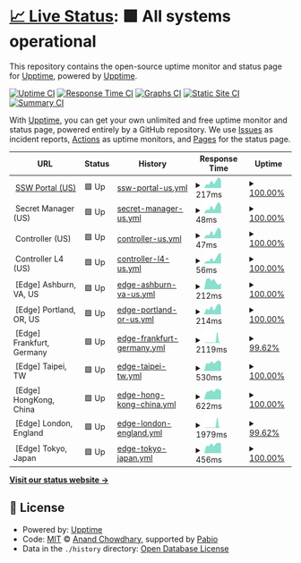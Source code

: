 # [📈 Live Status](https://upptime.github.io/upptime): <!--live status--> **🟩 All systems operational**

This repository contains the open-source uptime monitor and status page for [Upptime](https://upptime.js.org), powered by [Upptime](https://github.com/upptime/upptime).

[![Uptime CI](https://github.com/Splashtop/Splashtop/workflows/Uptime%20CI/badge.svg)](https://github.com/Splashtop/Splashtop/actions?query=workflow%3A%22Uptime+CI%22)
[![Response Time CI](https://github.com/Splashtop/Splashtop/workflows/Response%20Time%20CI/badge.svg)](https://github.com/Splashtop/Splashtop/actions?query=workflow%3A%22Response+Time+CI%22)
[![Graphs CI](https://github.com/Splashtop/Splashtop/workflows/Graphs%20CI/badge.svg)](https://github.com/Splashtop/Splashtop/actions?query=workflow%3A%22Graphs+CI%22)
[![Static Site CI](https://github.com/Splashtop/Splashtop/workflows/Static%20Site%20CI/badge.svg)](https://github.com/Splashtop/Splashtop/actions?query=workflow%3A%22Static+Site+CI%22)
[![Summary CI](https://github.com/Splashtop/Splashtop/workflows/Summary%20CI/badge.svg)](https://github.com/Splashtop/Splashtop/actions?query=workflow%3A%22Summary+CI%22)

With [Upptime](https://upptime.js.org), you can get your own unlimited and free uptime monitor and status page, powered entirely by a GitHub repository. We use [Issues](https://github.com/upptime/upptime/issues) as incident reports, [Actions](https://github.com/Splashtop/Splashtop/actions) as uptime monitors, and [Pages](https://upptime.github.io/upptime) for the status page.

<!--start: status pages-->
<!-- This summary is generated by Upptime (https://github.com/upptime/upptime) -->
<!-- Do not edit this manually, your changes will be overwritten -->
<!-- prettier-ignore -->
| URL | Status | History | Response Time | Uptime |
| --- | ------ | ------- | ------------- | ------ |
| <img alt="" src="https://us.ssw.splashtop.com/img/favicon-logo.svg" height="13"> [SSW Portal (US)](https://us.ssw.splashtop.com/) | 🟩 Up | [ssw-portal-us.yml](https://github.com/jundayou/ssw-status/commits/HEAD/history/ssw-portal-us.yml) | <details><summary><img alt="Response time graph" src="./graphs/ssw-portal-us/response-time-week.png" height="20"> 217ms</summary><br><a href="https://status.ssw.splashtop.com/history/ssw-portal-us"><img alt="Response time 290" src="https://img.shields.io/endpoint?url=https%3A%2F%2Fraw.githubusercontent.com%2Fjundayou%2Fssw-status%2FHEAD%2Fapi%2Fssw-portal-us%2Fresponse-time.json"></a><br><a href="https://status.ssw.splashtop.com/history/ssw-portal-us"><img alt="24-hour response time 262" src="https://img.shields.io/endpoint?url=https%3A%2F%2Fraw.githubusercontent.com%2Fjundayou%2Fssw-status%2FHEAD%2Fapi%2Fssw-portal-us%2Fresponse-time-day.json"></a><br><a href="https://status.ssw.splashtop.com/history/ssw-portal-us"><img alt="7-day response time 217" src="https://img.shields.io/endpoint?url=https%3A%2F%2Fraw.githubusercontent.com%2Fjundayou%2Fssw-status%2FHEAD%2Fapi%2Fssw-portal-us%2Fresponse-time-week.json"></a><br><a href="https://status.ssw.splashtop.com/history/ssw-portal-us"><img alt="30-day response time 255" src="https://img.shields.io/endpoint?url=https%3A%2F%2Fraw.githubusercontent.com%2Fjundayou%2Fssw-status%2FHEAD%2Fapi%2Fssw-portal-us%2Fresponse-time-month.json"></a><br><a href="https://status.ssw.splashtop.com/history/ssw-portal-us"><img alt="1-year response time 290" src="https://img.shields.io/endpoint?url=https%3A%2F%2Fraw.githubusercontent.com%2Fjundayou%2Fssw-status%2FHEAD%2Fapi%2Fssw-portal-us%2Fresponse-time-year.json"></a></details> | <details><summary><a href="https://status.ssw.splashtop.com/history/ssw-portal-us">100.00%</a></summary><a href="https://status.ssw.splashtop.com/history/ssw-portal-us"><img alt="All-time uptime 100.00%" src="https://img.shields.io/endpoint?url=https%3A%2F%2Fraw.githubusercontent.com%2Fjundayou%2Fssw-status%2FHEAD%2Fapi%2Fssw-portal-us%2Fuptime.json"></a><br><a href="https://status.ssw.splashtop.com/history/ssw-portal-us"><img alt="24-hour uptime 100.00%" src="https://img.shields.io/endpoint?url=https%3A%2F%2Fraw.githubusercontent.com%2Fjundayou%2Fssw-status%2FHEAD%2Fapi%2Fssw-portal-us%2Fuptime-day.json"></a><br><a href="https://status.ssw.splashtop.com/history/ssw-portal-us"><img alt="7-day uptime 100.00%" src="https://img.shields.io/endpoint?url=https%3A%2F%2Fraw.githubusercontent.com%2Fjundayou%2Fssw-status%2FHEAD%2Fapi%2Fssw-portal-us%2Fuptime-week.json"></a><br><a href="https://status.ssw.splashtop.com/history/ssw-portal-us"><img alt="30-day uptime 100.00%" src="https://img.shields.io/endpoint?url=https%3A%2F%2Fraw.githubusercontent.com%2Fjundayou%2Fssw-status%2FHEAD%2Fapi%2Fssw-portal-us%2Fuptime-month.json"></a><br><a href="https://status.ssw.splashtop.com/history/ssw-portal-us"><img alt="1-year uptime 100.00%" src="https://img.shields.io/endpoint?url=https%3A%2F%2Fraw.githubusercontent.com%2Fjundayou%2Fssw-status%2FHEAD%2Fapi%2Fssw-portal-us%2Fuptime-year.json"></a></details>
| <img alt="" src="https://us.ssw.splashtop.com/img/favicon-logo.svg" height="13"> Secret Manager (US) | 🟩 Up | [secret-manager-us.yml](https://github.com/jundayou/ssw-status/commits/HEAD/history/secret-manager-us.yml) | <details><summary><img alt="Response time graph" src="./graphs/secret-manager-us/response-time-week.png" height="20"> 48ms</summary><br><a href="https://status.ssw.splashtop.com/history/secret-manager-us"><img alt="Response time 65" src="https://img.shields.io/endpoint?url=https%3A%2F%2Fraw.githubusercontent.com%2Fjundayou%2Fssw-status%2FHEAD%2Fapi%2Fsecret-manager-us%2Fresponse-time.json"></a><br><a href="https://status.ssw.splashtop.com/history/secret-manager-us"><img alt="24-hour response time 57" src="https://img.shields.io/endpoint?url=https%3A%2F%2Fraw.githubusercontent.com%2Fjundayou%2Fssw-status%2FHEAD%2Fapi%2Fsecret-manager-us%2Fresponse-time-day.json"></a><br><a href="https://status.ssw.splashtop.com/history/secret-manager-us"><img alt="7-day response time 48" src="https://img.shields.io/endpoint?url=https%3A%2F%2Fraw.githubusercontent.com%2Fjundayou%2Fssw-status%2FHEAD%2Fapi%2Fsecret-manager-us%2Fresponse-time-week.json"></a><br><a href="https://status.ssw.splashtop.com/history/secret-manager-us"><img alt="30-day response time 60" src="https://img.shields.io/endpoint?url=https%3A%2F%2Fraw.githubusercontent.com%2Fjundayou%2Fssw-status%2FHEAD%2Fapi%2Fsecret-manager-us%2Fresponse-time-month.json"></a><br><a href="https://status.ssw.splashtop.com/history/secret-manager-us"><img alt="1-year response time 65" src="https://img.shields.io/endpoint?url=https%3A%2F%2Fraw.githubusercontent.com%2Fjundayou%2Fssw-status%2FHEAD%2Fapi%2Fsecret-manager-us%2Fresponse-time-year.json"></a></details> | <details><summary><a href="https://status.ssw.splashtop.com/history/secret-manager-us">100.00%</a></summary><a href="https://status.ssw.splashtop.com/history/secret-manager-us"><img alt="All-time uptime 100.00%" src="https://img.shields.io/endpoint?url=https%3A%2F%2Fraw.githubusercontent.com%2Fjundayou%2Fssw-status%2FHEAD%2Fapi%2Fsecret-manager-us%2Fuptime.json"></a><br><a href="https://status.ssw.splashtop.com/history/secret-manager-us"><img alt="24-hour uptime 100.00%" src="https://img.shields.io/endpoint?url=https%3A%2F%2Fraw.githubusercontent.com%2Fjundayou%2Fssw-status%2FHEAD%2Fapi%2Fsecret-manager-us%2Fuptime-day.json"></a><br><a href="https://status.ssw.splashtop.com/history/secret-manager-us"><img alt="7-day uptime 100.00%" src="https://img.shields.io/endpoint?url=https%3A%2F%2Fraw.githubusercontent.com%2Fjundayou%2Fssw-status%2FHEAD%2Fapi%2Fsecret-manager-us%2Fuptime-week.json"></a><br><a href="https://status.ssw.splashtop.com/history/secret-manager-us"><img alt="30-day uptime 100.00%" src="https://img.shields.io/endpoint?url=https%3A%2F%2Fraw.githubusercontent.com%2Fjundayou%2Fssw-status%2FHEAD%2Fapi%2Fsecret-manager-us%2Fuptime-month.json"></a><br><a href="https://status.ssw.splashtop.com/history/secret-manager-us"><img alt="1-year uptime 100.00%" src="https://img.shields.io/endpoint?url=https%3A%2F%2Fraw.githubusercontent.com%2Fjundayou%2Fssw-status%2FHEAD%2Fapi%2Fsecret-manager-us%2Fuptime-year.json"></a></details>
| <img alt="" src="https://us.ssw.splashtop.com/img/favicon-logo.svg" height="13"> Controller (US) | 🟩 Up | [controller-us.yml](https://github.com/jundayou/ssw-status/commits/HEAD/history/controller-us.yml) | <details><summary><img alt="Response time graph" src="./graphs/controller-us/response-time-week.png" height="20"> 47ms</summary><br><a href="https://status.ssw.splashtop.com/history/controller-us"><img alt="Response time 63" src="https://img.shields.io/endpoint?url=https%3A%2F%2Fraw.githubusercontent.com%2Fjundayou%2Fssw-status%2FHEAD%2Fapi%2Fcontroller-us%2Fresponse-time.json"></a><br><a href="https://status.ssw.splashtop.com/history/controller-us"><img alt="24-hour response time 56" src="https://img.shields.io/endpoint?url=https%3A%2F%2Fraw.githubusercontent.com%2Fjundayou%2Fssw-status%2FHEAD%2Fapi%2Fcontroller-us%2Fresponse-time-day.json"></a><br><a href="https://status.ssw.splashtop.com/history/controller-us"><img alt="7-day response time 47" src="https://img.shields.io/endpoint?url=https%3A%2F%2Fraw.githubusercontent.com%2Fjundayou%2Fssw-status%2FHEAD%2Fapi%2Fcontroller-us%2Fresponse-time-week.json"></a><br><a href="https://status.ssw.splashtop.com/history/controller-us"><img alt="30-day response time 57" src="https://img.shields.io/endpoint?url=https%3A%2F%2Fraw.githubusercontent.com%2Fjundayou%2Fssw-status%2FHEAD%2Fapi%2Fcontroller-us%2Fresponse-time-month.json"></a><br><a href="https://status.ssw.splashtop.com/history/controller-us"><img alt="1-year response time 63" src="https://img.shields.io/endpoint?url=https%3A%2F%2Fraw.githubusercontent.com%2Fjundayou%2Fssw-status%2FHEAD%2Fapi%2Fcontroller-us%2Fresponse-time-year.json"></a></details> | <details><summary><a href="https://status.ssw.splashtop.com/history/controller-us">100.00%</a></summary><a href="https://status.ssw.splashtop.com/history/controller-us"><img alt="All-time uptime 100.00%" src="https://img.shields.io/endpoint?url=https%3A%2F%2Fraw.githubusercontent.com%2Fjundayou%2Fssw-status%2FHEAD%2Fapi%2Fcontroller-us%2Fuptime.json"></a><br><a href="https://status.ssw.splashtop.com/history/controller-us"><img alt="24-hour uptime 100.00%" src="https://img.shields.io/endpoint?url=https%3A%2F%2Fraw.githubusercontent.com%2Fjundayou%2Fssw-status%2FHEAD%2Fapi%2Fcontroller-us%2Fuptime-day.json"></a><br><a href="https://status.ssw.splashtop.com/history/controller-us"><img alt="7-day uptime 100.00%" src="https://img.shields.io/endpoint?url=https%3A%2F%2Fraw.githubusercontent.com%2Fjundayou%2Fssw-status%2FHEAD%2Fapi%2Fcontroller-us%2Fuptime-week.json"></a><br><a href="https://status.ssw.splashtop.com/history/controller-us"><img alt="30-day uptime 100.00%" src="https://img.shields.io/endpoint?url=https%3A%2F%2Fraw.githubusercontent.com%2Fjundayou%2Fssw-status%2FHEAD%2Fapi%2Fcontroller-us%2Fuptime-month.json"></a><br><a href="https://status.ssw.splashtop.com/history/controller-us"><img alt="1-year uptime 100.00%" src="https://img.shields.io/endpoint?url=https%3A%2F%2Fraw.githubusercontent.com%2Fjundayou%2Fssw-status%2FHEAD%2Fapi%2Fcontroller-us%2Fuptime-year.json"></a></details>
| <img alt="" src="https://us.ssw.splashtop.com/img/favicon-logo.svg" height="13"> Controller L4 (US) | 🟩 Up | [controller-l4-us.yml](https://github.com/jundayou/ssw-status/commits/HEAD/history/controller-l4-us.yml) | <details><summary><img alt="Response time graph" src="./graphs/controller-l4-us/response-time-week.png" height="20"> 56ms</summary><br><a href="https://status.ssw.splashtop.com/history/controller-l4-us"><img alt="Response time 62" src="https://img.shields.io/endpoint?url=https%3A%2F%2Fraw.githubusercontent.com%2Fjundayou%2Fssw-status%2FHEAD%2Fapi%2Fcontroller-l4-us%2Fresponse-time.json"></a><br><a href="https://status.ssw.splashtop.com/history/controller-l4-us"><img alt="24-hour response time 110" src="https://img.shields.io/endpoint?url=https%3A%2F%2Fraw.githubusercontent.com%2Fjundayou%2Fssw-status%2FHEAD%2Fapi%2Fcontroller-l4-us%2Fresponse-time-day.json"></a><br><a href="https://status.ssw.splashtop.com/history/controller-l4-us"><img alt="7-day response time 56" src="https://img.shields.io/endpoint?url=https%3A%2F%2Fraw.githubusercontent.com%2Fjundayou%2Fssw-status%2FHEAD%2Fapi%2Fcontroller-l4-us%2Fresponse-time-week.json"></a><br><a href="https://status.ssw.splashtop.com/history/controller-l4-us"><img alt="30-day response time 60" src="https://img.shields.io/endpoint?url=https%3A%2F%2Fraw.githubusercontent.com%2Fjundayou%2Fssw-status%2FHEAD%2Fapi%2Fcontroller-l4-us%2Fresponse-time-month.json"></a><br><a href="https://status.ssw.splashtop.com/history/controller-l4-us"><img alt="1-year response time 62" src="https://img.shields.io/endpoint?url=https%3A%2F%2Fraw.githubusercontent.com%2Fjundayou%2Fssw-status%2FHEAD%2Fapi%2Fcontroller-l4-us%2Fresponse-time-year.json"></a></details> | <details><summary><a href="https://status.ssw.splashtop.com/history/controller-l4-us">100.00%</a></summary><a href="https://status.ssw.splashtop.com/history/controller-l4-us"><img alt="All-time uptime 100.00%" src="https://img.shields.io/endpoint?url=https%3A%2F%2Fraw.githubusercontent.com%2Fjundayou%2Fssw-status%2FHEAD%2Fapi%2Fcontroller-l4-us%2Fuptime.json"></a><br><a href="https://status.ssw.splashtop.com/history/controller-l4-us"><img alt="24-hour uptime 100.00%" src="https://img.shields.io/endpoint?url=https%3A%2F%2Fraw.githubusercontent.com%2Fjundayou%2Fssw-status%2FHEAD%2Fapi%2Fcontroller-l4-us%2Fuptime-day.json"></a><br><a href="https://status.ssw.splashtop.com/history/controller-l4-us"><img alt="7-day uptime 100.00%" src="https://img.shields.io/endpoint?url=https%3A%2F%2Fraw.githubusercontent.com%2Fjundayou%2Fssw-status%2FHEAD%2Fapi%2Fcontroller-l4-us%2Fuptime-week.json"></a><br><a href="https://status.ssw.splashtop.com/history/controller-l4-us"><img alt="30-day uptime 100.00%" src="https://img.shields.io/endpoint?url=https%3A%2F%2Fraw.githubusercontent.com%2Fjundayou%2Fssw-status%2FHEAD%2Fapi%2Fcontroller-l4-us%2Fuptime-month.json"></a><br><a href="https://status.ssw.splashtop.com/history/controller-l4-us"><img alt="1-year uptime 100.00%" src="https://img.shields.io/endpoint?url=https%3A%2F%2Fraw.githubusercontent.com%2Fjundayou%2Fssw-status%2FHEAD%2Fapi%2Fcontroller-l4-us%2Fuptime-year.json"></a></details>
| <img alt="" src="https://reg.ssw.splashtop.com/static/media/us.912cb4a8f30b24032f0d.svg" height="13"> [Edge] Ashburn, VA, US | 🟩 Up | [edge-ashburn-va-us.yml](https://github.com/jundayou/ssw-status/commits/HEAD/history/edge-ashburn-va-us.yml) | <details><summary><img alt="Response time graph" src="./graphs/edge-ashburn-va-us/response-time-week.png" height="20"> 212ms</summary><br><a href="https://status.ssw.splashtop.com/history/edge-ashburn-va-us"><img alt="Response time 186" src="https://img.shields.io/endpoint?url=https%3A%2F%2Fraw.githubusercontent.com%2Fjundayou%2Fssw-status%2FHEAD%2Fapi%2Fedge-ashburn-va-us%2Fresponse-time.json"></a><br><a href="https://status.ssw.splashtop.com/history/edge-ashburn-va-us"><img alt="24-hour response time 156" src="https://img.shields.io/endpoint?url=https%3A%2F%2Fraw.githubusercontent.com%2Fjundayou%2Fssw-status%2FHEAD%2Fapi%2Fedge-ashburn-va-us%2Fresponse-time-day.json"></a><br><a href="https://status.ssw.splashtop.com/history/edge-ashburn-va-us"><img alt="7-day response time 212" src="https://img.shields.io/endpoint?url=https%3A%2F%2Fraw.githubusercontent.com%2Fjundayou%2Fssw-status%2FHEAD%2Fapi%2Fedge-ashburn-va-us%2Fresponse-time-week.json"></a><br><a href="https://status.ssw.splashtop.com/history/edge-ashburn-va-us"><img alt="30-day response time 176" src="https://img.shields.io/endpoint?url=https%3A%2F%2Fraw.githubusercontent.com%2Fjundayou%2Fssw-status%2FHEAD%2Fapi%2Fedge-ashburn-va-us%2Fresponse-time-month.json"></a><br><a href="https://status.ssw.splashtop.com/history/edge-ashburn-va-us"><img alt="1-year response time 186" src="https://img.shields.io/endpoint?url=https%3A%2F%2Fraw.githubusercontent.com%2Fjundayou%2Fssw-status%2FHEAD%2Fapi%2Fedge-ashburn-va-us%2Fresponse-time-year.json"></a></details> | <details><summary><a href="https://status.ssw.splashtop.com/history/edge-ashburn-va-us">100.00%</a></summary><a href="https://status.ssw.splashtop.com/history/edge-ashburn-va-us"><img alt="All-time uptime 100.00%" src="https://img.shields.io/endpoint?url=https%3A%2F%2Fraw.githubusercontent.com%2Fjundayou%2Fssw-status%2FHEAD%2Fapi%2Fedge-ashburn-va-us%2Fuptime.json"></a><br><a href="https://status.ssw.splashtop.com/history/edge-ashburn-va-us"><img alt="24-hour uptime 100.00%" src="https://img.shields.io/endpoint?url=https%3A%2F%2Fraw.githubusercontent.com%2Fjundayou%2Fssw-status%2FHEAD%2Fapi%2Fedge-ashburn-va-us%2Fuptime-day.json"></a><br><a href="https://status.ssw.splashtop.com/history/edge-ashburn-va-us"><img alt="7-day uptime 100.00%" src="https://img.shields.io/endpoint?url=https%3A%2F%2Fraw.githubusercontent.com%2Fjundayou%2Fssw-status%2FHEAD%2Fapi%2Fedge-ashburn-va-us%2Fuptime-week.json"></a><br><a href="https://status.ssw.splashtop.com/history/edge-ashburn-va-us"><img alt="30-day uptime 100.00%" src="https://img.shields.io/endpoint?url=https%3A%2F%2Fraw.githubusercontent.com%2Fjundayou%2Fssw-status%2FHEAD%2Fapi%2Fedge-ashburn-va-us%2Fuptime-month.json"></a><br><a href="https://status.ssw.splashtop.com/history/edge-ashburn-va-us"><img alt="1-year uptime 100.00%" src="https://img.shields.io/endpoint?url=https%3A%2F%2Fraw.githubusercontent.com%2Fjundayou%2Fssw-status%2FHEAD%2Fapi%2Fedge-ashburn-va-us%2Fuptime-year.json"></a></details>
| <img alt="" src="https://reg.ssw.splashtop.com/static/media/us.912cb4a8f30b24032f0d.svg" height="13"> [Edge] Portland, OR, US | 🟩 Up | [edge-portland-or-us.yml](https://github.com/jundayou/ssw-status/commits/HEAD/history/edge-portland-or-us.yml) | <details><summary><img alt="Response time graph" src="./graphs/edge-portland-or-us/response-time-week.png" height="20"> 214ms</summary><br><a href="https://status.ssw.splashtop.com/history/edge-portland-or-us"><img alt="Response time 274" src="https://img.shields.io/endpoint?url=https%3A%2F%2Fraw.githubusercontent.com%2Fjundayou%2Fssw-status%2FHEAD%2Fapi%2Fedge-portland-or-us%2Fresponse-time.json"></a><br><a href="https://status.ssw.splashtop.com/history/edge-portland-or-us"><img alt="24-hour response time 260" src="https://img.shields.io/endpoint?url=https%3A%2F%2Fraw.githubusercontent.com%2Fjundayou%2Fssw-status%2FHEAD%2Fapi%2Fedge-portland-or-us%2Fresponse-time-day.json"></a><br><a href="https://status.ssw.splashtop.com/history/edge-portland-or-us"><img alt="7-day response time 214" src="https://img.shields.io/endpoint?url=https%3A%2F%2Fraw.githubusercontent.com%2Fjundayou%2Fssw-status%2FHEAD%2Fapi%2Fedge-portland-or-us%2Fresponse-time-week.json"></a><br><a href="https://status.ssw.splashtop.com/history/edge-portland-or-us"><img alt="30-day response time 245" src="https://img.shields.io/endpoint?url=https%3A%2F%2Fraw.githubusercontent.com%2Fjundayou%2Fssw-status%2FHEAD%2Fapi%2Fedge-portland-or-us%2Fresponse-time-month.json"></a><br><a href="https://status.ssw.splashtop.com/history/edge-portland-or-us"><img alt="1-year response time 274" src="https://img.shields.io/endpoint?url=https%3A%2F%2Fraw.githubusercontent.com%2Fjundayou%2Fssw-status%2FHEAD%2Fapi%2Fedge-portland-or-us%2Fresponse-time-year.json"></a></details> | <details><summary><a href="https://status.ssw.splashtop.com/history/edge-portland-or-us">100.00%</a></summary><a href="https://status.ssw.splashtop.com/history/edge-portland-or-us"><img alt="All-time uptime 100.00%" src="https://img.shields.io/endpoint?url=https%3A%2F%2Fraw.githubusercontent.com%2Fjundayou%2Fssw-status%2FHEAD%2Fapi%2Fedge-portland-or-us%2Fuptime.json"></a><br><a href="https://status.ssw.splashtop.com/history/edge-portland-or-us"><img alt="24-hour uptime 100.00%" src="https://img.shields.io/endpoint?url=https%3A%2F%2Fraw.githubusercontent.com%2Fjundayou%2Fssw-status%2FHEAD%2Fapi%2Fedge-portland-or-us%2Fuptime-day.json"></a><br><a href="https://status.ssw.splashtop.com/history/edge-portland-or-us"><img alt="7-day uptime 100.00%" src="https://img.shields.io/endpoint?url=https%3A%2F%2Fraw.githubusercontent.com%2Fjundayou%2Fssw-status%2FHEAD%2Fapi%2Fedge-portland-or-us%2Fuptime-week.json"></a><br><a href="https://status.ssw.splashtop.com/history/edge-portland-or-us"><img alt="30-day uptime 100.00%" src="https://img.shields.io/endpoint?url=https%3A%2F%2Fraw.githubusercontent.com%2Fjundayou%2Fssw-status%2FHEAD%2Fapi%2Fedge-portland-or-us%2Fuptime-month.json"></a><br><a href="https://status.ssw.splashtop.com/history/edge-portland-or-us"><img alt="1-year uptime 100.00%" src="https://img.shields.io/endpoint?url=https%3A%2F%2Fraw.githubusercontent.com%2Fjundayou%2Fssw-status%2FHEAD%2Fapi%2Fedge-portland-or-us%2Fuptime-year.json"></a></details>
| <img alt="" src="https://reg.ssw.splashtop.com/static/media/de.adc6c9b3594fb2f4a4df.svg" height="13"> [Edge] Frankfurt, Germany | 🟩 Up | [edge-frankfurt-germany.yml](https://github.com/jundayou/ssw-status/commits/HEAD/history/edge-frankfurt-germany.yml) | <details><summary><img alt="Response time graph" src="./graphs/edge-frankfurt-germany/response-time-week.png" height="20"> 2119ms</summary><br><a href="https://status.ssw.splashtop.com/history/edge-frankfurt-germany"><img alt="Response time 515" src="https://img.shields.io/endpoint?url=https%3A%2F%2Fraw.githubusercontent.com%2Fjundayou%2Fssw-status%2FHEAD%2Fapi%2Fedge-frankfurt-germany%2Fresponse-time.json"></a><br><a href="https://status.ssw.splashtop.com/history/edge-frankfurt-germany"><img alt="24-hour response time 5419" src="https://img.shields.io/endpoint?url=https%3A%2F%2Fraw.githubusercontent.com%2Fjundayou%2Fssw-status%2FHEAD%2Fapi%2Fedge-frankfurt-germany%2Fresponse-time-day.json"></a><br><a href="https://status.ssw.splashtop.com/history/edge-frankfurt-germany"><img alt="7-day response time 2119" src="https://img.shields.io/endpoint?url=https%3A%2F%2Fraw.githubusercontent.com%2Fjundayou%2Fssw-status%2FHEAD%2Fapi%2Fedge-frankfurt-germany%2Fresponse-time-week.json"></a><br><a href="https://status.ssw.splashtop.com/history/edge-frankfurt-germany"><img alt="30-day response time 905" src="https://img.shields.io/endpoint?url=https%3A%2F%2Fraw.githubusercontent.com%2Fjundayou%2Fssw-status%2FHEAD%2Fapi%2Fedge-frankfurt-germany%2Fresponse-time-month.json"></a><br><a href="https://status.ssw.splashtop.com/history/edge-frankfurt-germany"><img alt="1-year response time 515" src="https://img.shields.io/endpoint?url=https%3A%2F%2Fraw.githubusercontent.com%2Fjundayou%2Fssw-status%2FHEAD%2Fapi%2Fedge-frankfurt-germany%2Fresponse-time-year.json"></a></details> | <details><summary><a href="https://status.ssw.splashtop.com/history/edge-frankfurt-germany">99.62%</a></summary><a href="https://status.ssw.splashtop.com/history/edge-frankfurt-germany"><img alt="All-time uptime 99.99%" src="https://img.shields.io/endpoint?url=https%3A%2F%2Fraw.githubusercontent.com%2Fjundayou%2Fssw-status%2FHEAD%2Fapi%2Fedge-frankfurt-germany%2Fuptime.json"></a><br><a href="https://status.ssw.splashtop.com/history/edge-frankfurt-germany"><img alt="24-hour uptime 97.34%" src="https://img.shields.io/endpoint?url=https%3A%2F%2Fraw.githubusercontent.com%2Fjundayou%2Fssw-status%2FHEAD%2Fapi%2Fedge-frankfurt-germany%2Fuptime-day.json"></a><br><a href="https://status.ssw.splashtop.com/history/edge-frankfurt-germany"><img alt="7-day uptime 99.62%" src="https://img.shields.io/endpoint?url=https%3A%2F%2Fraw.githubusercontent.com%2Fjundayou%2Fssw-status%2FHEAD%2Fapi%2Fedge-frankfurt-germany%2Fuptime-week.json"></a><br><a href="https://status.ssw.splashtop.com/history/edge-frankfurt-germany"><img alt="30-day uptime 99.91%" src="https://img.shields.io/endpoint?url=https%3A%2F%2Fraw.githubusercontent.com%2Fjundayou%2Fssw-status%2FHEAD%2Fapi%2Fedge-frankfurt-germany%2Fuptime-month.json"></a><br><a href="https://status.ssw.splashtop.com/history/edge-frankfurt-germany"><img alt="1-year uptime 99.99%" src="https://img.shields.io/endpoint?url=https%3A%2F%2Fraw.githubusercontent.com%2Fjundayou%2Fssw-status%2FHEAD%2Fapi%2Fedge-frankfurt-germany%2Fuptime-year.json"></a></details>
| <img alt="" src="https://reg.ssw.splashtop.com/static/media/tw.39308d8769d9190bd1aa.svg" height="13"> [Edge] Taipei, TW | 🟩 Up | [edge-taipei-tw.yml](https://github.com/jundayou/ssw-status/commits/HEAD/history/edge-taipei-tw.yml) | <details><summary><img alt="Response time graph" src="./graphs/edge-taipei-tw/response-time-week.png" height="20"> 530ms</summary><br><a href="https://status.ssw.splashtop.com/history/edge-taipei-tw"><img alt="Response time 609" src="https://img.shields.io/endpoint?url=https%3A%2F%2Fraw.githubusercontent.com%2Fjundayou%2Fssw-status%2FHEAD%2Fapi%2Fedge-taipei-tw%2Fresponse-time.json"></a><br><a href="https://status.ssw.splashtop.com/history/edge-taipei-tw"><img alt="24-hour response time 552" src="https://img.shields.io/endpoint?url=https%3A%2F%2Fraw.githubusercontent.com%2Fjundayou%2Fssw-status%2FHEAD%2Fapi%2Fedge-taipei-tw%2Fresponse-time-day.json"></a><br><a href="https://status.ssw.splashtop.com/history/edge-taipei-tw"><img alt="7-day response time 530" src="https://img.shields.io/endpoint?url=https%3A%2F%2Fraw.githubusercontent.com%2Fjundayou%2Fssw-status%2FHEAD%2Fapi%2Fedge-taipei-tw%2Fresponse-time-week.json"></a><br><a href="https://status.ssw.splashtop.com/history/edge-taipei-tw"><img alt="30-day response time 583" src="https://img.shields.io/endpoint?url=https%3A%2F%2Fraw.githubusercontent.com%2Fjundayou%2Fssw-status%2FHEAD%2Fapi%2Fedge-taipei-tw%2Fresponse-time-month.json"></a><br><a href="https://status.ssw.splashtop.com/history/edge-taipei-tw"><img alt="1-year response time 609" src="https://img.shields.io/endpoint?url=https%3A%2F%2Fraw.githubusercontent.com%2Fjundayou%2Fssw-status%2FHEAD%2Fapi%2Fedge-taipei-tw%2Fresponse-time-year.json"></a></details> | <details><summary><a href="https://status.ssw.splashtop.com/history/edge-taipei-tw">100.00%</a></summary><a href="https://status.ssw.splashtop.com/history/edge-taipei-tw"><img alt="All-time uptime 100.00%" src="https://img.shields.io/endpoint?url=https%3A%2F%2Fraw.githubusercontent.com%2Fjundayou%2Fssw-status%2FHEAD%2Fapi%2Fedge-taipei-tw%2Fuptime.json"></a><br><a href="https://status.ssw.splashtop.com/history/edge-taipei-tw"><img alt="24-hour uptime 100.00%" src="https://img.shields.io/endpoint?url=https%3A%2F%2Fraw.githubusercontent.com%2Fjundayou%2Fssw-status%2FHEAD%2Fapi%2Fedge-taipei-tw%2Fuptime-day.json"></a><br><a href="https://status.ssw.splashtop.com/history/edge-taipei-tw"><img alt="7-day uptime 100.00%" src="https://img.shields.io/endpoint?url=https%3A%2F%2Fraw.githubusercontent.com%2Fjundayou%2Fssw-status%2FHEAD%2Fapi%2Fedge-taipei-tw%2Fuptime-week.json"></a><br><a href="https://status.ssw.splashtop.com/history/edge-taipei-tw"><img alt="30-day uptime 100.00%" src="https://img.shields.io/endpoint?url=https%3A%2F%2Fraw.githubusercontent.com%2Fjundayou%2Fssw-status%2FHEAD%2Fapi%2Fedge-taipei-tw%2Fuptime-month.json"></a><br><a href="https://status.ssw.splashtop.com/history/edge-taipei-tw"><img alt="1-year uptime 100.00%" src="https://img.shields.io/endpoint?url=https%3A%2F%2Fraw.githubusercontent.com%2Fjundayou%2Fssw-status%2FHEAD%2Fapi%2Fedge-taipei-tw%2Fuptime-year.json"></a></details>
| <img alt="" src="https://reg.ssw.splashtop.com/static/media/hk.b80f4f843c33522190c6.svg" height="13"> [Edge] HongKong, China | 🟩 Up | [edge-hong-kong-china.yml](https://github.com/jundayou/ssw-status/commits/HEAD/history/edge-hong-kong-china.yml) | <details><summary><img alt="Response time graph" src="./graphs/edge-hong-kong-china/response-time-week.png" height="20"> 622ms</summary><br><a href="https://status.ssw.splashtop.com/history/edge-hong-kong-china"><img alt="Response time 696" src="https://img.shields.io/endpoint?url=https%3A%2F%2Fraw.githubusercontent.com%2Fjundayou%2Fssw-status%2FHEAD%2Fapi%2Fedge-hong-kong-china%2Fresponse-time.json"></a><br><a href="https://status.ssw.splashtop.com/history/edge-hong-kong-china"><img alt="24-hour response time 604" src="https://img.shields.io/endpoint?url=https%3A%2F%2Fraw.githubusercontent.com%2Fjundayou%2Fssw-status%2FHEAD%2Fapi%2Fedge-hong-kong-china%2Fresponse-time-day.json"></a><br><a href="https://status.ssw.splashtop.com/history/edge-hong-kong-china"><img alt="7-day response time 622" src="https://img.shields.io/endpoint?url=https%3A%2F%2Fraw.githubusercontent.com%2Fjundayou%2Fssw-status%2FHEAD%2Fapi%2Fedge-hong-kong-china%2Fresponse-time-week.json"></a><br><a href="https://status.ssw.splashtop.com/history/edge-hong-kong-china"><img alt="30-day response time 651" src="https://img.shields.io/endpoint?url=https%3A%2F%2Fraw.githubusercontent.com%2Fjundayou%2Fssw-status%2FHEAD%2Fapi%2Fedge-hong-kong-china%2Fresponse-time-month.json"></a><br><a href="https://status.ssw.splashtop.com/history/edge-hong-kong-china"><img alt="1-year response time 696" src="https://img.shields.io/endpoint?url=https%3A%2F%2Fraw.githubusercontent.com%2Fjundayou%2Fssw-status%2FHEAD%2Fapi%2Fedge-hong-kong-china%2Fresponse-time-year.json"></a></details> | <details><summary><a href="https://status.ssw.splashtop.com/history/edge-hong-kong-china">100.00%</a></summary><a href="https://status.ssw.splashtop.com/history/edge-hong-kong-china"><img alt="All-time uptime 100.00%" src="https://img.shields.io/endpoint?url=https%3A%2F%2Fraw.githubusercontent.com%2Fjundayou%2Fssw-status%2FHEAD%2Fapi%2Fedge-hong-kong-china%2Fuptime.json"></a><br><a href="https://status.ssw.splashtop.com/history/edge-hong-kong-china"><img alt="24-hour uptime 100.00%" src="https://img.shields.io/endpoint?url=https%3A%2F%2Fraw.githubusercontent.com%2Fjundayou%2Fssw-status%2FHEAD%2Fapi%2Fedge-hong-kong-china%2Fuptime-day.json"></a><br><a href="https://status.ssw.splashtop.com/history/edge-hong-kong-china"><img alt="7-day uptime 100.00%" src="https://img.shields.io/endpoint?url=https%3A%2F%2Fraw.githubusercontent.com%2Fjundayou%2Fssw-status%2FHEAD%2Fapi%2Fedge-hong-kong-china%2Fuptime-week.json"></a><br><a href="https://status.ssw.splashtop.com/history/edge-hong-kong-china"><img alt="30-day uptime 100.00%" src="https://img.shields.io/endpoint?url=https%3A%2F%2Fraw.githubusercontent.com%2Fjundayou%2Fssw-status%2FHEAD%2Fapi%2Fedge-hong-kong-china%2Fuptime-month.json"></a><br><a href="https://status.ssw.splashtop.com/history/edge-hong-kong-china"><img alt="1-year uptime 100.00%" src="https://img.shields.io/endpoint?url=https%3A%2F%2Fraw.githubusercontent.com%2Fjundayou%2Fssw-status%2FHEAD%2Fapi%2Fedge-hong-kong-china%2Fuptime-year.json"></a></details>
| <img alt="" src="https://reg.ssw.splashtop.com/static/media/gb.84d4bb24d2a1a5891e0d.svg" height="13"> [Edge] London, England | 🟩 Up | [edge-london-england.yml](https://github.com/jundayou/ssw-status/commits/HEAD/history/edge-london-england.yml) | <details><summary><img alt="Response time graph" src="./graphs/edge-london-england/response-time-week.png" height="20"> 1979ms</summary><br><a href="https://status.ssw.splashtop.com/history/edge-london-england"><img alt="Response time 482" src="https://img.shields.io/endpoint?url=https%3A%2F%2Fraw.githubusercontent.com%2Fjundayou%2Fssw-status%2FHEAD%2Fapi%2Fedge-london-england%2Fresponse-time.json"></a><br><a href="https://status.ssw.splashtop.com/history/edge-london-england"><img alt="24-hour response time 5076" src="https://img.shields.io/endpoint?url=https%3A%2F%2Fraw.githubusercontent.com%2Fjundayou%2Fssw-status%2FHEAD%2Fapi%2Fedge-london-england%2Fresponse-time-day.json"></a><br><a href="https://status.ssw.splashtop.com/history/edge-london-england"><img alt="7-day response time 1979" src="https://img.shields.io/endpoint?url=https%3A%2F%2Fraw.githubusercontent.com%2Fjundayou%2Fssw-status%2FHEAD%2Fapi%2Fedge-london-england%2Fresponse-time-week.json"></a><br><a href="https://status.ssw.splashtop.com/history/edge-london-england"><img alt="30-day response time 840" src="https://img.shields.io/endpoint?url=https%3A%2F%2Fraw.githubusercontent.com%2Fjundayou%2Fssw-status%2FHEAD%2Fapi%2Fedge-london-england%2Fresponse-time-month.json"></a><br><a href="https://status.ssw.splashtop.com/history/edge-london-england"><img alt="1-year response time 482" src="https://img.shields.io/endpoint?url=https%3A%2F%2Fraw.githubusercontent.com%2Fjundayou%2Fssw-status%2FHEAD%2Fapi%2Fedge-london-england%2Fresponse-time-year.json"></a></details> | <details><summary><a href="https://status.ssw.splashtop.com/history/edge-london-england">99.62%</a></summary><a href="https://status.ssw.splashtop.com/history/edge-london-england"><img alt="All-time uptime 99.99%" src="https://img.shields.io/endpoint?url=https%3A%2F%2Fraw.githubusercontent.com%2Fjundayou%2Fssw-status%2FHEAD%2Fapi%2Fedge-london-england%2Fuptime.json"></a><br><a href="https://status.ssw.splashtop.com/history/edge-london-england"><img alt="24-hour uptime 97.37%" src="https://img.shields.io/endpoint?url=https%3A%2F%2Fraw.githubusercontent.com%2Fjundayou%2Fssw-status%2FHEAD%2Fapi%2Fedge-london-england%2Fuptime-day.json"></a><br><a href="https://status.ssw.splashtop.com/history/edge-london-england"><img alt="7-day uptime 99.62%" src="https://img.shields.io/endpoint?url=https%3A%2F%2Fraw.githubusercontent.com%2Fjundayou%2Fssw-status%2FHEAD%2Fapi%2Fedge-london-england%2Fuptime-week.json"></a><br><a href="https://status.ssw.splashtop.com/history/edge-london-england"><img alt="30-day uptime 99.91%" src="https://img.shields.io/endpoint?url=https%3A%2F%2Fraw.githubusercontent.com%2Fjundayou%2Fssw-status%2FHEAD%2Fapi%2Fedge-london-england%2Fuptime-month.json"></a><br><a href="https://status.ssw.splashtop.com/history/edge-london-england"><img alt="1-year uptime 99.99%" src="https://img.shields.io/endpoint?url=https%3A%2F%2Fraw.githubusercontent.com%2Fjundayou%2Fssw-status%2FHEAD%2Fapi%2Fedge-london-england%2Fuptime-year.json"></a></details>
| <img alt="" src="https://reg.ssw.splashtop.com/static/media/jp.5d4d1d1eeb3d4c9ca374.svg" height="13"> [Edge] Tokyo, Japan | 🟩 Up | [edge-tokyo-japan.yml](https://github.com/jundayou/ssw-status/commits/HEAD/history/edge-tokyo-japan.yml) | <details><summary><img alt="Response time graph" src="./graphs/edge-tokyo-japan/response-time-week.png" height="20"> 456ms</summary><br><a href="https://status.ssw.splashtop.com/history/edge-tokyo-japan"><img alt="Response time 520" src="https://img.shields.io/endpoint?url=https%3A%2F%2Fraw.githubusercontent.com%2Fjundayou%2Fssw-status%2FHEAD%2Fapi%2Fedge-tokyo-japan%2Fresponse-time.json"></a><br><a href="https://status.ssw.splashtop.com/history/edge-tokyo-japan"><img alt="24-hour response time 508" src="https://img.shields.io/endpoint?url=https%3A%2F%2Fraw.githubusercontent.com%2Fjundayou%2Fssw-status%2FHEAD%2Fapi%2Fedge-tokyo-japan%2Fresponse-time-day.json"></a><br><a href="https://status.ssw.splashtop.com/history/edge-tokyo-japan"><img alt="7-day response time 456" src="https://img.shields.io/endpoint?url=https%3A%2F%2Fraw.githubusercontent.com%2Fjundayou%2Fssw-status%2FHEAD%2Fapi%2Fedge-tokyo-japan%2Fresponse-time-week.json"></a><br><a href="https://status.ssw.splashtop.com/history/edge-tokyo-japan"><img alt="30-day response time 496" src="https://img.shields.io/endpoint?url=https%3A%2F%2Fraw.githubusercontent.com%2Fjundayou%2Fssw-status%2FHEAD%2Fapi%2Fedge-tokyo-japan%2Fresponse-time-month.json"></a><br><a href="https://status.ssw.splashtop.com/history/edge-tokyo-japan"><img alt="1-year response time 520" src="https://img.shields.io/endpoint?url=https%3A%2F%2Fraw.githubusercontent.com%2Fjundayou%2Fssw-status%2FHEAD%2Fapi%2Fedge-tokyo-japan%2Fresponse-time-year.json"></a></details> | <details><summary><a href="https://status.ssw.splashtop.com/history/edge-tokyo-japan">100.00%</a></summary><a href="https://status.ssw.splashtop.com/history/edge-tokyo-japan"><img alt="All-time uptime 100.00%" src="https://img.shields.io/endpoint?url=https%3A%2F%2Fraw.githubusercontent.com%2Fjundayou%2Fssw-status%2FHEAD%2Fapi%2Fedge-tokyo-japan%2Fuptime.json"></a><br><a href="https://status.ssw.splashtop.com/history/edge-tokyo-japan"><img alt="24-hour uptime 100.00%" src="https://img.shields.io/endpoint?url=https%3A%2F%2Fraw.githubusercontent.com%2Fjundayou%2Fssw-status%2FHEAD%2Fapi%2Fedge-tokyo-japan%2Fuptime-day.json"></a><br><a href="https://status.ssw.splashtop.com/history/edge-tokyo-japan"><img alt="7-day uptime 100.00%" src="https://img.shields.io/endpoint?url=https%3A%2F%2Fraw.githubusercontent.com%2Fjundayou%2Fssw-status%2FHEAD%2Fapi%2Fedge-tokyo-japan%2Fuptime-week.json"></a><br><a href="https://status.ssw.splashtop.com/history/edge-tokyo-japan"><img alt="30-day uptime 100.00%" src="https://img.shields.io/endpoint?url=https%3A%2F%2Fraw.githubusercontent.com%2Fjundayou%2Fssw-status%2FHEAD%2Fapi%2Fedge-tokyo-japan%2Fuptime-month.json"></a><br><a href="https://status.ssw.splashtop.com/history/edge-tokyo-japan"><img alt="1-year uptime 100.00%" src="https://img.shields.io/endpoint?url=https%3A%2F%2Fraw.githubusercontent.com%2Fjundayou%2Fssw-status%2FHEAD%2Fapi%2Fedge-tokyo-japan%2Fuptime-year.json"></a></details>

<!--end: status pages-->

[**Visit our status website →**](https://upptime.github.io/upptime)

## 📄 License

- Powered by: [Upptime](https://github.com/upptime/upptime)
- Code: [MIT](./LICENSE) © [Anand Chowdhary](https://anandchowdhary.com), supported by [Pabio](https://pabio.com)
- Data in the `./history` directory: [Open Database License](https://opendatacommons.org/licenses/odbl/1-0/)
